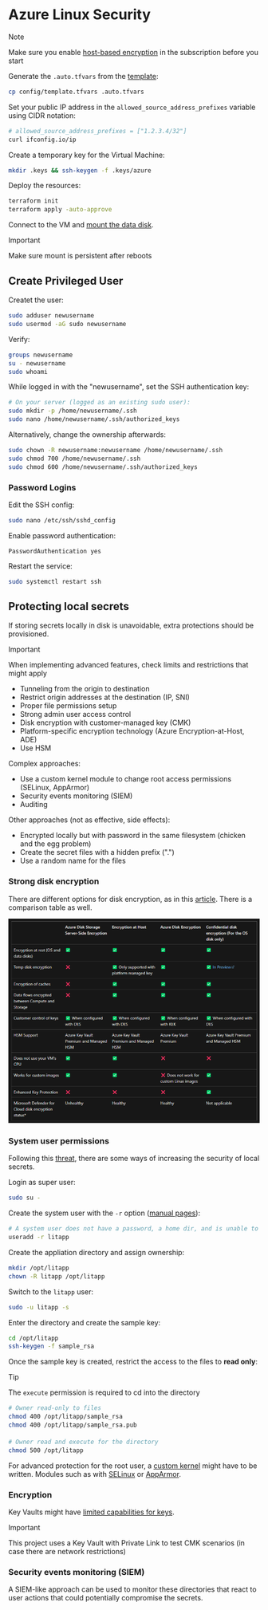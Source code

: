 # Azure Linux Security

> [!NOTE]
> Make sure you enable [host-based encryption][7] in the subscription before you start

Generate the `.auto.tfvars` from the [template](config/template.tfvars):

```sh
cp config/template.tfvars .auto.tfvars
```

Set your public IP address in the `allowed_source_address_prefixes` variable using CIDR notation:

```sh
# allowed_source_address_prefixes = ["1.2.3.4/32"]
curl ifconfig.io/ip
```

Create a temporary key for the Virtual Machine:

```sh
mkdir .keys && ssh-keygen -f .keys/azure
```

Deploy the resources:

```sh
terraform init
terraform apply -auto-approve
```

Connect to the VM and [mount the data disk][9].

> [!IMPORTANT]
> Make sure mount is persistent after reboots

## Create Privileged User

Createt the user:

```sh
sudo adduser newusername
sudo usermod -aG sudo newusername
```

Verify:

```sh
groups newusername
su - newusername
sudo whoami
```

While logged in with the "newusername", set the SSH authentication key:

```sh
# On your server (logged as an existing sudo user):
sudo mkdir -p /home/newusername/.ssh
sudo nano /home/newusername/.ssh/authorized_keys
```

Alternatively, change the ownership afterwards:

```sh
sudo chown -R newusername:newusername /home/newusername/.ssh
sudo chmod 700 /home/newusername/.ssh
sudo chmod 600 /home/newusername/.ssh/authorized_keys
```

### Password Logins

Edit the SSH config:

```sh
sudo nano /etc/ssh/sshd_config
```

Enable password authentication:

```
PasswordAuthentication yes
```

Restart the service:

```sh
sudo systemctl restart ssh
```


## Protecting local secrets

If storing secrets locally in disk is unavoidable, extra protections should be provisioned.

> [!IMPORTANT]
> When implementing advanced features, check limits and restrictions that might apply

- Tunneling from the origin to destination
- Restrict origin addresses at the destination (IP, SNI)
- Proper file permissions setup
- Strong admin user access control
- Disk encryption with customer-managed key (CMK)
- Platform-specific encryption technology (Azure Encryption-at-Host, ADE)
- Use HSM

Complex approaches:

- Use a custom kernel module to change root access permissions (SELinux, AppArmor)
- Security events monitoring (SIEM)
- Auditing

Other approaches (not as effective, side effects):

- Encrypted locally but with password in the same filesystem (chicken and the egg problem)
- Create the secret files with a hidden prefix (".")
- Use a random name for the files

### Strong disk encryption

There are different options for disk encryption, as in this [article][1]. There is a comparison table as well.

<img src=".assets/azure-disk-encryption-comparison.png" />


### System user permissions

Following this [threat][2], there are some ways of increasing the security of local secrets.

Login as super user:

```sh
sudo su -
```

Create the system user with the `-r` option ([manual pages][3]):

```sh
# A system user does not have a password, a home dir, and is unable to login
useradd -r litapp
```

Create the appliation directory and assign ownership:

```sh
mkdir /opt/litapp
chown -R litapp /opt/litapp
```

Switch to the `litapp` user:

```sh
sudo -u litapp -s
```

Enter the directory and create the sample key:

```sh
cd /opt/litapp
ssh-keygen -f sample_rsa
```

Once the sample key is created, restrict the access to the files to **read only**:

> [!TIP]
> The `execute` permission is required to cd into the directory

```sh
# Owner read-only to files
chmod 400 /opt/litapp/sample_rsa
chmod 400 /opt/litapp/sample_rsa.pub

# Owner read and execute for the directory
chmod 500 /opt/litapp
```

For advanced protection for the root user, a [custom kernel][4] might have to be written. Modules such as with [SELinux][5] or [AppArmor][6].

### Encryption

Key Vaults might have [limited capabilities for keys][8].

> [!IMPORTANT]
> This project uses a Key Vault with Private Link to test CMK scenarios (in case there are network restrictions)

### Security events monitoring (SIEM)

A SIEM-like approach can be used to monitor these directories that react to user actions that could potentially compromise the secrets.


[1]: https://learn.microsoft.com/en-us/azure/virtual-machines/disk-encryption-overview
[2]: https://superuser.com/questions/77617/how-can-i-create-a-non-login-user
[3]: https://linux.die.net/man/8/useradd
[4]: https://stackoverflow.com/a/59559335/3231778
[5]: https://blog.siphos.be/2015/07/restricting-even-root-access-to-a-folder/
[6]: https://debian-handbook.info/browse/stable/sect.apparmor.html
[7]: https://learn.microsoft.com/en-us/azure/virtual-machines/disks-enable-host-based-encryption-portal?tabs=azure-powershell#prerequisites
[8]: https://learn.microsoft.com/en-us/azure/key-vault/keys/about-keys
[9]: https://learn.microsoft.com/en-us/azure/virtual-machines/linux/attach-disk-portal
